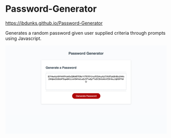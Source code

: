 # Password-Generator

https://jbdunks.github.io/Password-Generator

Generates a random password given user supplied criteria through prompts using Javascript.

![alt text](screenshot.png "Screenshot of end result")
